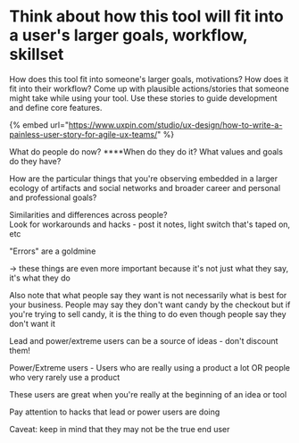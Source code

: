 # Think about how this tool will fit into a user's larger goals, workflow, skillset

How does this tool fit into someone's larger goals, motivations? How does it fit into their workflow? Come up with plausible actions/stories that someone might take while using your tool. Use these stories to guide development and define core features.

{% embed url="https://www.uxpin.com/studio/ux-design/how-to-write-a-painless-user-story-for-agile-ux-teams/" %}

What do people do now?  ****When do they do it? What values and goals do they have? 

How are the particular things that you're observing embedded in a larger ecology of artifacts and social networks and broader career and personal and professional goals? 

Similarities and differences across people?  
Look for workarounds and hacks - post it notes, light switch that's taped on, etc

"Errors" are a goldmine

→ these things are even more important because it's not just what they say, it's what they do

  
Also note that what people say they want is not necessarily what is best for your business. People may say they don't want candy by the checkout but if you're trying to sell candy, it is the thing to do even though people say they don't want it

Lead and power/extreme users can be a source of ideas - don't discount them!

Power/Extreme users - Users who are really using a product a lot OR people who very rarely use a product

These users are great when you're really at the beginning of an idea or tool

Pay attention to hacks that lead or power users are doing

Caveat: keep in mind that they may not be the true end user  




